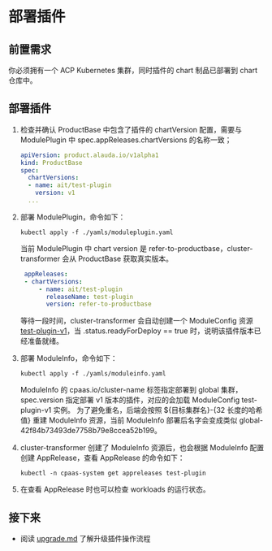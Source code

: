 # 部署插件

## 前置需求
你必须拥有一个 ACP Kubernetes 集群，同时插件的 chart 制品已部署到 chart 仓库中。

## 部署插件

1. 检查并确认 ProductBase 中包含了插件的 chartVersion 配置，需要与 ModulePlugin 中 spec.appReleases.chartVersions 的名称一致；
    ```yaml
    apiVersion: product.alauda.io/v1alpha1
    kind: ProductBase
    spec:
      chartVersions:
      - name: ait/test-plugin
        version: v1
      ...
    ```
2. 部署 ModulePlugin，命令如下：
   ```shell
   kubectl apply -f ./yamls/moduleplugin.yaml
   ```
   当前 ModulePlugin 中 chart version 是 refer-to-productbase，cluster-transformer 会从 ProductBase 获取真实版本。

   ```yaml
    appReleases:
    - chartVersions:
        - name: ait/test-plugin
          releaseName: test-plugin
          version: refer-to-productbase
   ```
   等待一段时间，cluster-transformer 会自动创建一个 ModuleConfig 资源 [test-plugin-v1](yamls/moduleconfig-v1.yaml)，当 .status.readyForDeploy == true 时，说明该插件版本已经准备就绪。
3. 部署 ModuleInfo，命令如下：
   ```shell
   kubectl apply -f ./yamls/moduleinfo.yaml
   ```
   ModuleInfo 的 cpaas.io/cluster-name 标签指定部署到 global 集群，spec.version 指定部署 v1 版本的插件，对应的会加载 ModuleConfig test-plugin-v1 实例。
   为了避免重名，后端会按照 ${目标集群名}-{32 长度的哈希值} 重建 ModuleInfo 资源，当前 ModuleInfo 部署后名字会变成类似 global-42f84b73493de7758b79e8ccea52b199。
4. cluster-transformer 创建了 ModuleInfo 资源后，也会根据 ModuleInfo 配置创建 AppRelease，查看 AppRelease 的命令如下：
   ```shell
   kubectl -n cpaas-system get appreleases test-plugin
   ```
5. 在查看 AppRelease 时也可以检查 workloads 的运行状态。

## 接下来
- 阅读 [upgrade.md](upgrade.md) 了解升级插件操作流程